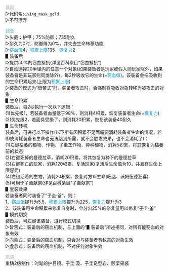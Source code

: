<font color=#CCCCCC>**__基础__**</font>  
▷代码名`siving_mask_gold`  
▷不可漂浮

<font color=#99CCCC>**__装备__**</font>  
▷头戴；护甲；75%防御；735耐久  
▷耐久为0时，防御降为0%，并失去生命转移功能  
▷<font color=#0099CC>窃血值</font>4，<font color=#0099CC>积累上限</font>135，<font color=#0099CC>恢复力</font>2  
▋装备后  
▷提供50%的窃血抵抗(详见百科条目“窃血抵抗”)  
▷自动选择20半径内的任意一个对象(如果装备者是玩家或假人则玩家除外，如果装备者是非玩家则同类除外)，每2秒吸收它的生命(=<font color=#0099CC>窃血值</font>)。该装备会把吸收到的生命积累起来(上限为<font color=#0099CC>积累上限</font>)  
▷装备的模式为“皆苦式”时，装备者攻击时，会强制将吸收对象转移为被攻击的对象  
▋生命积累  
装备后，每2秒执行一次以下逻辑：  
(1)优先级1，若装备者血量低于98%，则消耗4积累，恢复装备者生命(=<font color=#0099CC>恢复力</font>)  
(2)优先级2，若面具受损了，则消耗20积累，恢复该装备40耐久  
▋生命转移  
装备后，可进行以下操作(以下所有因积累不足而需要消耗装备者生命的情况，若即使消耗装备者生命也无法达到所需，就不会触发效果，也不会消耗了)：  
(1)右键枯萎的植物、作物、子圭垄作物、异种植物，消耗5积累，将其恢复为枯萎前的状态  
(2)右键死掉的曼德拉草，消耗20积累，将其恢复为种下的曼德拉草  
(3)右键死亡的玩家，消耗120积累，复活玩家(复活后生命值为10，并且有生命上限惩罚)  
(4)右键活着的生物，消耗20积累，恢复对方15生命(旺达、沃姆伍德狂喜)  
(5)可用于子圭献祭(详见百科条目“子圭献祭”)  
▋套装效果  
若装备者同时装备了“子圭·釜”，则：  
1、<font color=#0099CC>窃血值</font>提升为5.5，<font color=#0099CC>积累上限</font>提升为225，<font color=#0099CC>恢复力</font>提升为3  
2、该装备用生命积累来修复自身时，会分出25%的修复量用以修复“子圭·釜”  
▋模式切换  
装备后，可右键该装备，进行模式切换  
▷皆苦式：装备后的窃血机制，与上面的“▋装备后”所述相同，对所有能窃血的对象有效  
▷向善式：装备后的窃血机制，只会对与装备者有敌意的对象生效  
▷虚息式：装备后的窃血机制，不对任何对象生效

<font color=#CCCCCC>**__来源__**</font>  
重铸2级制作：时髦的护目镜、子圭·汲、子圭奇型岩、颤栗果酱